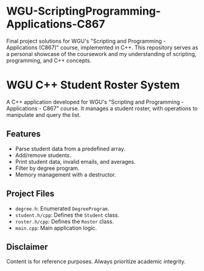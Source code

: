 # WGU-ScriptingProgramming-Applications-C867
Final project solutions for WGU's "Scripting and Programming - Applications (C867)" course, implemented in C++. This repository serves as a personal showcase of the coursework and my understanding of scripting, programming, and C++ concepts.

# WGU C++ Student Roster System

A C++ application developed for WGU's "Scripting and Programming - Applications - C867" course. It manages a student roster, with operations to manipulate and query the list.

## Features
- Parse student data from a predefined array.
- Add/remove students.
- Print student data, invalid emails, and averages.
- Filter by degree program.
- Memory management with a destructor.

## Project Files
- `degree.h`: Enumerated `DegreeProgram`.
- `student.h/cpp`: Defines the `Student` class.
- `roster.h/cpp`: Defines the `Roster` class.
- `main.cpp`: Main application logic.

## Disclaimer
Content is for reference purposes. Always prioritize academic integrity.


